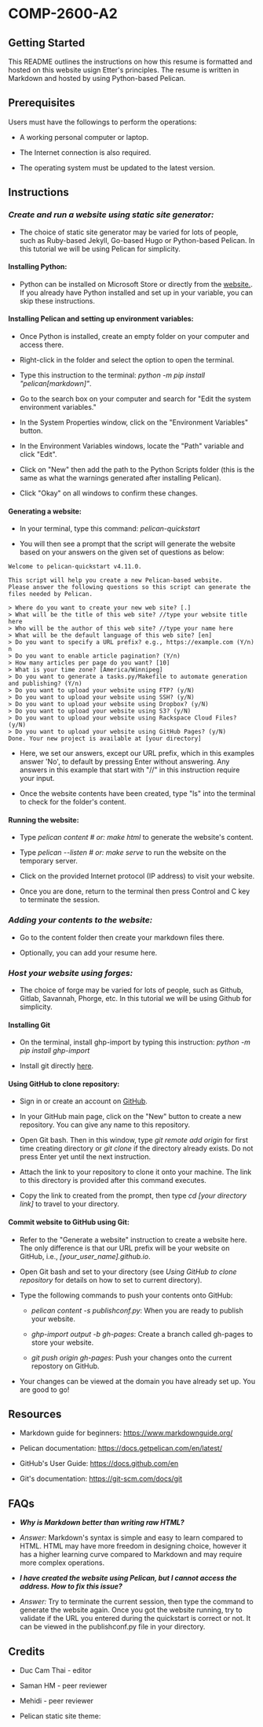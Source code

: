 # COMP-2600-A2

## Getting Started

This README outlines the instructions on how this resume is formatted and hosted on this website usign Etter's principles. The resume is written in Markdown and hosted by using Python-based Pelican.

## Prerequisites

Users must have the followings to perform the operations:

- A working personal computer or laptop.

- The Internet connection is also required.

- The operating system must be updated to the latest version.

## Instructions

### *Create and run a website using static site generator:*

- The choice of static site generator may be varied for lots of people, such as Ruby-based Jekyll, Go-based Hugo or Python-based Pelican. In this tutorial we will be using Pelican for simplicity.

#### Installing Python:

- Python can be installed on Microsoft Store or directly from the [website.](https://www.python.org/downloads/). If you already have Python installed and set up in your variable, you can skip these instructions.

#### Installing Pelican and setting up environment variables:

- Once Python is installed, create an empty folder on your computer and access there.

- Right-click in the folder and select the option to open the terminal.

- Type this instruction to the terminal: *python -m pip install "pelican[markdown]"*.

- Go to the search box on your computer and search for "Edit the system environment variables."

- In the System Properties window, click on the "Environment Variables" button. 

- In the Environment Variables windows, locate the "Path" variable and click "Edit". 

- Click on "New" then add the path to the Python Scripts folder (this is the same as what the warnings generated after installing Pelican). 

- Click "Okay" on all windows to confirm these changes.

#### Generating a website:

- In your terminal, type this command: *pelican-quickstart*

- You will then see a prompt that the script will generate the website based on your answers on the given set of questions as below:

```
Welcome to pelican-quickstart v4.11.0.

This script will help you create a new Pelican-based website.
Please answer the following questions so this script can generate the files needed by Pelican.

> Where do you want to create your new web site? [.]
> What will be the title of this web site? //type your website title here
> Who will be the author of this web site? //type your name here
> What will be the default language of this web site? [en]
> Do you want to specify a URL prefix? e.g., https://example.com (Y/n) n
> Do you want to enable article pagination? (Y/n)
> How many articles per page do you want? [10]
> What is your time zone? [America/Winnipeg]
> Do you want to generate a tasks.py/Makefile to automate generation and publishing? (Y/n)
> Do you want to upload your website using FTP? (y/N)
> Do you want to upload your website using SSH? (y/N)
> Do you want to upload your website using Dropbox? (y/N)
> Do you want to upload your website using S3? (y/N)
> Do you want to upload your website using Rackspace Cloud Files? (y/N)
> Do you want to upload your website using GitHub Pages? (y/N)
Done. Your new project is available at [your directory]
```

- Here, we set our answers, except our URL prefix, which in this examples answer 'No', to default by pressing Enter without answering. Any answers in this example that start with "//" in this instruction require your input.

- Once the website contents have been created, type "ls" into the terminal to check for the folder's content.

#### Running the website:

- Type *pelican content # or: make html* to generate the website's content.

- Type *pelican --listen # or: make serve* to run the website on the temporary server.

- Click on the provided Internet protocol (IP address) to visit your website.

- Once you are done, return to the terminal then press Control and C key to terminate the session.

### *Adding your contents to the website:* 

- Go to the content folder then create your markdown files there.

- Optionally, you can add your resume here.

### *Host your website using forges:*

- The choice of forge may be varied for lots of people, such as Github, Gitlab, Savannah, Phorge, etc. In this tutorial we will be using Github for simplicity.

#### Installing Git 

- On the terminal, install ghp-import by typing this instruction: *python -m pip install ghp-import*

- Install git directly [here](https://git-scm.com/).

#### Using GitHub to clone repository:

- Sign in or create an account on [GitHub](https://github.com/).

- In your GitHub main page, click on the "New" button to create a new repository. You can give any name to this repository.

- Open Git bash. Then in this window, type *git remote add origin* for first time creating directory or *git clone* if the directory already exists. Do not press Enter yet until the next instruction.

- Attach the link to your repository to clone it onto your machine. The link to this directory is provided after this command executes.

- Copy the link to created from the prompt, then type *cd [your directory link]* to travel to your directory.

#### Commit website to GitHub using Git:

- Refer to the "Generate a website" instruction to create a website here. The only difference is that our URL prefix will be your website on GitHub, i.e., *[your_user_name].github.io*.

- Open Git bash and set to your directory (see *Using GitHub to clone repository* for details on how to set to current directory).

- Type the following commands to push your contents onto GitHub:

    - *pelican content -s publishconf.py*: When you are ready to publish your website.
 
    - *ghp-import output -b gh-pages*: Create a branch called gh-pages to store your website.

    - *git push origin gh-pages*: Push your changes onto the current repostory on GitHub.

- Your changes can be viewed at the domain you have already set up. You are good to go!

## Resources

- Markdown guide for beginners: https://www.markdownguide.org/

- Pelican documentation: https://docs.getpelican.com/en/latest/

- GitHub's User Guide: https://docs.github.com/en

- Git's documentation: https://git-scm.com/docs/git

## FAQs

- __*Why is Markdown better than writing raw HTML?*__

- *Answer:* Markdown's syntax is simple and easy to learn compared to HTML. HTML may have more freedom in designing choice, however it has a higher learning curve compared to Markdown and may require more complex operations.

- __*I have created the website using Pelican, but I cannot access the address. How to fix this issue?*__

- *Answer:* Try to terminate the current session, then type the command to generate the website again. Once you got the website running, try to validate if the URL you entered during the quickstart is correct or not. It can be viewed in the publishconf.py file in your directory.

## Credits

- Duc Cam Thai - editor

- Saman HM - peer reviewer

- Mehidi - peer reviewer

- Pelican static site theme: 